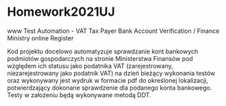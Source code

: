 # Homework2021UJ
www Test Automation - VAT Tax Payer Bank Account Verification / Finance Ministry online Register

Kod projektu docelowo automatyzuje sprawdzanie kont bankowych podmiotów gospodarczych na stronie Ministerstwa Finansów pod względem ich statusu jako podatnika VAT (zarejestrowany, niezarejestrowany jako podatnik VAT) na dzień bieżący wykonania testów oraz wykonywany jest wydruk w formacie pdf do określonej lokalizacji, potwierdzający dokonane sprawdzenie dla podanego konta bankowego.
Testy w założeniu będą wykonywane metodą DDT.
